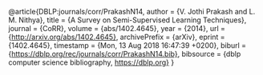 @article{DBLP:journals/corr/PrakashN14,
  author    = {V. Jothi Prakash and
               L. M. Nithya},
  title     = {A Survey on Semi-Supervised Learning Techniques},
  journal   = {CoRR},
  volume    = {abs/1402.4645},
  year      = {2014},
  url       = {http://arxiv.org/abs/1402.4645},
  archivePrefix = {arXiv},
  eprint    = {1402.4645},
  timestamp = {Mon, 13 Aug 2018 16:47:39 +0200},
  biburl    = {https://dblp.org/rec/journals/corr/PrakashN14.bib},
  bibsource = {dblp computer science bibliography, https://dblp.org}
}